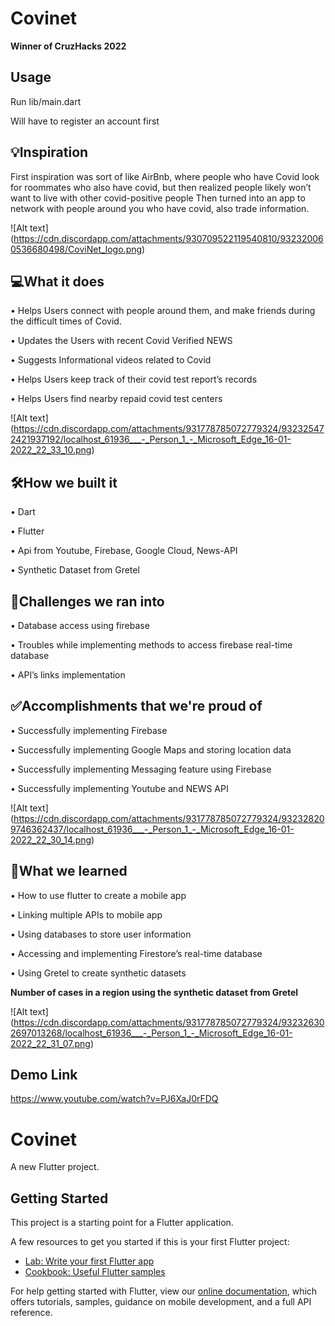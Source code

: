 # Covinet

**Winner of CruzHacks 2022**

## Usage
Run lib/main.dart

Will have to register an account first

## 💡Inspiration
First inspiration was sort of like AirBnb, where people who have Covid look for roommates who also have covid, but then realized people likely won’t want to live with other covid-positive people
Then turned into an app to network with people around you who have covid, also trade information.


![Alt text]
(https://cdn.discordapp.com/attachments/930709522119540810/932320060536680498/CoviNet_logo.png)


## 💻What it does
•   Helps Users connect with people around them, and make friends during the difficult times of Covid.

•   Updates the Users with recent Covid Verified NEWS

•   Suggests Informational videos related to Covid 

•   Helps Users keep track of their covid test report’s records

•   Helps Users find nearby repaid covid test centers

![Alt text]
(https://cdn.discordapp.com/attachments/931778785072779324/932325472421937192/localhost_61936___-_Person_1_-_Microsoft_Edge_16-01-2022_22_33_10.png)

## 🛠️How we built it

•   Dart

•   Flutter

•   Api from Youtube, Firebase, Google Cloud, News-API

•   Synthetic Dataset from Gretel



## 🛑Challenges we ran into
•   Database access using firebase

•   Troubles while implementing methods to access firebase real-time database

•   API’s links implementation




## ✅Accomplishments that we're proud of
•   Successfully implementing Firebase

•   Successfully implementing Google Maps and storing location data

•   Successfully implementing Messaging feature using Firebase

•   Successfully implementing Youtube and NEWS API 

![Alt text]
(https://cdn.discordapp.com/attachments/931778785072779324/932328209746362437/localhost_61936___-_Person_1_-_Microsoft_Edge_16-01-2022_22_30_14.png)


## 📖What we learned
•    How to use flutter to create a mobile app

•    Linking multiple APIs to mobile app

•    Using databases to store user information

•    Accessing and implementing Firestore’s real-time database 

•    Using Gretel to create synthetic datasets

**Number of cases in a region using the synthetic dataset from Gretel**

![Alt text]
(https://cdn.discordapp.com/attachments/931778785072779324/932326302697013268/localhost_61936___-_Person_1_-_Microsoft_Edge_16-01-2022_22_31_07.png)

## Demo Link
https://www.youtube.com/watch?v=PJ6XaJ0rFDQ


# Covinet

A new Flutter project.

## Getting Started

This project is a starting point for a Flutter application.

A few resources to get you started if this is your first Flutter project:

- [Lab: Write your first Flutter app](https://flutter.dev/docs/get-started/codelab)
- [Cookbook: Useful Flutter samples](https://flutter.dev/docs/cookbook)

For help getting started with Flutter, view our
[online documentation](https://flutter.dev/docs), which offers tutorials,
samples, guidance on mobile development, and a full API reference.
